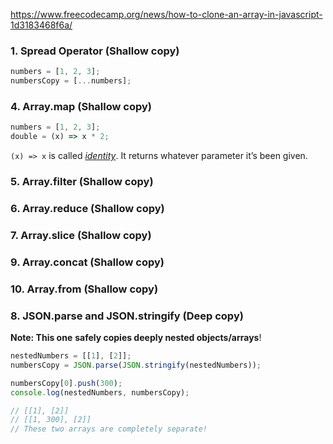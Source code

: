 https://www.freecodecamp.org/news/how-to-clone-an-array-in-javascript-1d3183468f6a/

### 1\. Spread Operator (Shallow copy)
```js
numbers = [1, 2, 3];
numbersCopy = [...numbers];
```

### 4\. Array.map (Shallow copy)
```js
numbers = [1, 2, 3];
double = (x) => x * 2;
```

`(x) => x` is called [_identity_](https://en.wikipedia.org/wiki/Identity_function). It returns whatever parameter it’s been given.

### 5\. Array.filter (Shallow copy)
### 6\. Array.reduce (Shallow copy)
### 7\. Array.slice (Shallow copy)
### 9\. Array.concat (Shallow copy)
### 10\. Array.from (Shallow copy)

### 8\. JSON.parse and JSON.stringify (Deep copy)
**Note: This one** **safely copies deeply nested objects/arrays**!

```js
nestedNumbers = [[1], [2]];
numbersCopy = JSON.parse(JSON.stringify(nestedNumbers));

numbersCopy[0].push(300);
console.log(nestedNumbers, numbersCopy);

// [[1], [2]]
// [[1, 300], [2]]
// These two arrays are completely separate!
```
